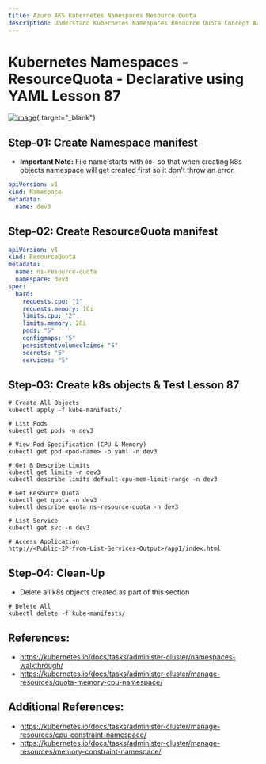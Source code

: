```yaml
---
title: Azure AKS Kubernetes Namespaces Resource Quota
description: Understand Kubernetes Namespaces Resource Quota Concept Azure Kubernetes Service 
---
```


# Kubernetes Namespaces - ResourceQuota - Declarative using YAML Lesson 87

[![Image](https://stacksimplify.com/course-images/azure-kubernetes-service-namespaces-resource-quota.png "Azure Kubernetes Service - Masterclass")](https://stacksimplify.com/course-images/azure-kubernetes-service-namespaces-resource-quota.png){:target="_blank"}  

## Step-01: Create Namespace manifest
- **Important Note:** File name starts with `00-`  so that when creating k8s objects namespace will get created first so it don't throw an error.
```yml
apiVersion: v1
kind: Namespace
metadata:
  name: dev3
```

## Step-02: Create ResourceQuota manifest
```yml
apiVersion: v1
kind: ResourceQuota
metadata:
  name: ns-resource-quota
  namespace: dev3
spec:
  hard:
    requests.cpu: "1"
    requests.memory: 1Gi
    limits.cpu: "2"
    limits.memory: 2Gi  
    pods: "5"    
    configmaps: "5" 
    persistentvolumeclaims: "5" 
    secrets: "5" 
    services: "5"                      
```


## Step-03: Create k8s objects & Test Lesson 87
```
# Create All Objects
kubectl apply -f kube-manifests/

# List Pods
kubectl get pods -n dev3

# View Pod Specification (CPU & Memory)
kubectl get pod <pod-name> -o yaml -n dev3

# Get & Describe Limits
kubectl get limits -n dev3
kubectl describe limits default-cpu-mem-limit-range -n dev3

# Get Resource Quota 
kubectl get quota -n dev3
kubectl describe quota ns-resource-quota -n dev3

# List Service
kubectl get svc -n dev3

# Access Application
http://<Public-IP-from-List-Services-Output>/app1/index.html

```
## Step-04: Clean-Up
- Delete all k8s objects created as part of this section
```
# Delete All
kubectl delete -f kube-manifests/
```

## References:
- https://kubernetes.io/docs/tasks/administer-cluster/namespaces-walkthrough/
- https://kubernetes.io/docs/tasks/administer-cluster/manage-resources/quota-memory-cpu-namespace/


## Additional References:
- https://kubernetes.io/docs/tasks/administer-cluster/manage-resources/cpu-constraint-namespace/ 
- https://kubernetes.io/docs/tasks/administer-cluster/manage-resources/memory-constraint-namespace/